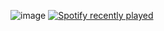 
![image](https://github.com/user-attachments/assets/e6ea40e3-92bd-4342-bebe-7995ce33aa9f)
[![Spotify recently played](https://spotify-recently-played-readme.vercel.app/api?user=31ceubqp26udgd5qtxpmcqvpumsm)](https://open.spotify.com/user/31ceubqp26udgd5qtxpmcqvpumsm)

